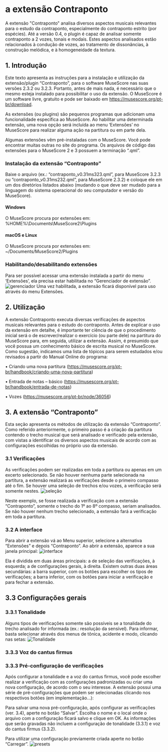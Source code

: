 # a extensão Contraponto

A extensão "Contraponto" analisa diversos aspectos musicais relevantes para o estudo da contraponto, especialmente do contraponto estrito (por espécies). Até a versão 0.4, o plugin é capaz de analisar somente contraponto a 2 vozes, tonais e modais. 
Estes aspectos analisados estão relacionados à condução de vozes, ao tratamento de dissonâncias, à construção melódica, e à homogeneidade da textura.

## 1. Introdução

Este texto apresenta as instruções para a instalação e utilização da extensão/plugin “Contraponto”, para o software MuseScore nas suas versões 2.3.2 ou 3.2.3. Portanto, antes de mais nada, é necessário que o mesmo esteja instalado para possibilitar o uso da extensão. O MuseScore é um software livre, gratuito e pode ser baixado em https://musescore.org/pt-br/download.

As extensões (ou plugins) são pequenos programas que adicionam uma funcionalidade específica ao MuseScore. Ao habilitar uma determinada extensão, uma nova opção será incluída ao menu ‘Extensões’ no MuseScore para realizar alguma ação na partitura ou em parte dela.

Algumas extensões vêm pré-instaladas com o MuseScore. Você pode encontrar muitas outras no site do programa. Os arquivos de código das extensões para o MuseScore 2 e 3 possuem a terminação “.qml”.

### Instalação da extensão “Contraponto”

Baixe o arquivo (ex.: “contraponto_v0.31ms323.qml”, para MuseScore 3.2.3 ou “contraponto_v0.31ms232.qml”, para MuseScore 2.3.2) e coloque ele em um dos diretórios listados abaixo (mudando o que deve ser mudado para a linguagem do sistema operacional do seu computador e versão do MuseScore).

#### Windows
O MuseScore procura por extensões em: %HOME%\Documents\MuseScore2\Plugins

#### macOS e Linux
O MuseScore procura por extensões em: ~/Documents/MuseScore2/Plugins

### Habilitando/desabilitando extensões

Para ser possível acessar uma extensão instalada a partir do menu ‘Extensões’, ela precisa estar habilitada no “Gerenciador de extensão”. 
![gerenciador](https://user-images.githubusercontent.com/19985432/67818601-9abfb380-fa90-11e9-936d-f6b37a269158.png)
Uma vez habilitada, a extensão ficará disponível para uso através do menu Extensões.

## 2. Utilização

A extensão Contraponto executa diversas verificações de aspectos musicais relevantes para o estudo do contraponto. Antes de explicar o uso da extensão em detalhe, é importante ter ciência de que o procedimento inicial será o de escrever/realizar o exercício (ou parte dele) na partitura do MuseScore para, em seguida, utilizar a extensão. Assim, é presumido que você possua um conhecimento básico de escrita musical no MuseScore. Como sugestão, indicamos uma lista de tópicos para serem estudados e/ou revisados a partir do Manual Online do programa:

• Criando uma nova partitura (https://musescore.org/pt-br/handbook/criando-uma-nova-partitura)

• Entrada de notas – básico (https://musescore.org/pt-br/handbook/entrada-de-notas)

• Vozes (https://musescore.org/pt-br/node/36056)


## 3. A extensão “Contraponto”

Esta seção apresenta os métodos de utilização da extensão “Contraponto”. Como referido anteriormente, o primeiro passo é a criação da partitura contendo o trecho musical que será analisado e verificado pela extensão, com vistas a identificar os diversos aspectos musicais de acordo com as configurações escolhidas no próprio uso da extensão.

### 3.1 Verificações

As verificações podem ser realizadas em toda a partitura ou apenas em um excerto selecionado. Se não houver nenhuma parte selecionada na partitura, a extensão realizará as verificações desde o primeiro compasso até o fim. Se houver uma seleção de trechos e/ou vozes, a verificação será somente nestes.
![seleção](https://user-images.githubusercontent.com/19985432/67819718-20ddf900-fa95-11e9-83bf-ee495fd1ad8f.png)

  Neste exemplo, se fosse realizada a verificação com a extensão “Contraponto”, somente o trecho do 1º ao 8º compasso, seriam analisados. 
Se não houver nenhum trecho selecionado, a extensão fará a verificação em toda a partitura.

### 3.2 A interface

Para abrir a extensão vá ao Menu superior, selecione a alternativa “Extensões” e depois “Contraponto”. Ao abrir a extensão, aparece a sua janela principal:
![interface](https://user-images.githubusercontent.com/19985432/67820917-e7f45300-fa99-11e9-8409-701919aefe74.png)
 
Ela é dividida em duas áreas principais: a de seleção das verificações, à esquerda; a de configurações gerais, à direita. Existem outras duas áreas secundárias: a barra superior, com os botões para escolher os tipos de verificações; a barra inferior, com os botões para iniciar a verificação e para fechar a extensão.

## 3.3 Configurações gerais

### 3.3.1 Tonalidade
Alguns tipos de verificações somente são possíveis se a tonalidade do trecho analisado for informada (ex.: resolução da sensível). Para informar, basta selecionar através dos menus de tônica, acidente e modo, clicando nas setas:
![Tonalidade](https://user-images.githubusercontent.com/19985432/64992127-a9b82100-d8a9-11e9-98f3-e1372c63e818.png)
				  
### 3.3.3 Voz do cantus firmus

### 3.3.3 Pré-configuração de verificações

Após configurar a tonalidade e a voz do cantus firmus, você pode escolher realizar a verificação com as configurações padronizadas ou criar uma nova configuração, de acordo com o seu interesse.
A extensão possui uma série de pré-configurações que podem ser selecionadas clicando nos respectivos botões (em implementação...):

Para salvar uma nova pré-configuração, após configurar as verificações (ver. 3.4), aperte no botão “Salvar”. Escolha o nome e o local onde o arquivo com a configuração ficará salvo e clique em OK. As informações que serão gravadas não incluem a configuração de tonalidade (3.3.1) e voz do cantus firmus (3.3.2).

Para utilizar uma configuração previamente criada aperte no botão “Carregar”.
![presets](https://user-images.githubusercontent.com/19985432/64995602-0d464c80-d8b2-11e9-9eba-6bf80d965c3d.png)
